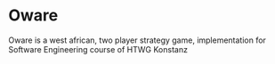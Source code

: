 # Oware
Oware is a west african, two player strategy game,
implementation for Software Engineering course of HTWG Konstanz
